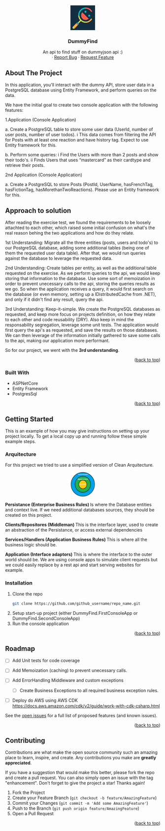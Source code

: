 <!-- PROJECT LOGO -->
<br />
<div align="center">
    <img src="./logo.png" width="80" height="80">
  </a>

<h3 align="center">DummyFind</h3>

  <p align="center">
    An api to find stuff on dummyjson api :)
    <br />
    ·
    <a href="https://github.com/mipescp/DummyFind/issues">Report Bug</a>
    ·
    <a href="https://github.com/github_username/repo_name/issues">Request Feature</a>
  </p>
</div>

<!-- ABOUT THE PROJECT -->
## About The Project

In this application, you'll interact with the dummy API, store user data in a PostgreSQL database using Entity Framework, and perform queries on the data.

We have the initial goal to create two console application with the following features:

1.Application (Console Application)

a. Create a PostgreSQL table to store some user data (UserId, number of user posts,
number of user todos).
	i This data comes from filtering the API for Posts with at least one reaction
	and have history tag.
	Expect to use Entity framework for this.

b. Perform some queries:
	i Find the Users with more than 2 posts and show their todo's.
	ii Finds Users that uses “mastercard” as their cardtype and retrieve their
	posts.
	


2nd Application (Console Application)

a. Create a PostgreSQL to store Posts (PostId, UserName, hasFrenchTag,
hasFictionTag, hasMorethanTwoReactions). Please use an Entity framework for
this.

## Approach to solution

After reading the exercise test, we found the requirements to be loosely attachted to each other, which raised some initial confusion on what's the real reason
behing the two applications and how do they relate.

1st Understanding:
Migrate all the three entities (posts, users and todo's) to our PostgreSQL database, adding some additional tables (being one of them the requested user data table).
After that, we would run queries against the database to leverage the requested data.

2nd Understanding:
Create tables per entity, as well as the additional table requested on the exercise. As we perform queries to the api, we would keep storing that information to the
database. Use some sort of memoization in order to prevent unecessary calls to the api, storing the queries results as we go. 
So when the application receives a query, it would first search on the database (or even memory, setting up a IDistributedCache from .NET), and only if it didn't find any result, query the api.

3rd Understanding:
Keep-it-simple. We create the PostgreSQL databases as requested, and keep more focus on projects definition, on how they relate to each other and code reusability (DRY).
Also keep in mind the responsability segregation, leverage some unit tests. The application would first query the api's as requested, and save the results on those databases.
We can then leverage of the information initially gathered to save some calls to the api, making our application more performant.

So for our project, we went with the <b>3rd understanding</b>.

<p align="right">(<a href="#readme-top">back to top</a>)</p>


### Built With

* ASPNetCore
* Entity Framework
* PostgresSql

<p align="right">(<a href="#readme-top">back to top</a>)</p>



<!-- GETTING STARTED -->
## Getting Started

This is an example of how you may give instructions on setting up your project locally.
To get a local copy up and running follow these simple example steps.

### Arquitecture

For this project we tried to use a simplified version of Clean Arquitecture.

<div align="center">
    <img src="./arquitecture.png" width="80" height="80">
</div>

<b> Persistance (Enterprise Business Rules) </b>
Is where the Database entities and context live. 
If we need additional databases sources, they should be created on this project.

<b>  Clients/Repositores (Middleman) </b>
This is the interface layer, used to create an abstraction of the Persistance, or access external dependencies

<b>  Services/Handlers (Application Business Rules) </b>
This is where all the business logic should be.

<b> Application (Interface adaptors) </b>
This is where the interface to the outer world should be. We are using console apps to simulate client requests but we could easily replace
by a rest api and start serving websites for example.

### Installation

1. Clone the repo
   ```sh
   git clone https://github.com/github_username/repo_name.git
   ```
2. Setup start-up project (either DummyFind.FirstConsoleApp or DummyFind.SecondConsoleApp)
3. Run the console application

<p align="right">(<a href="#readme-top">back to top</a>)</p>


<!-- ROADMAP -->
## Roadmap

- [ ] Add Unit tests for code coverage
- [ ] Add Memoization (caching) to prevent unecessary calls.
- [ ] Add ErrorHandling Middleware and custom exceptions
    - [ ] Create Business Exceptions to all required business exception rules.
- [ ] Deploy do AWS using AWS CDK https://docs.aws.amazon.com/cdk/v2/guide/work-with-cdk-csharp.html


See the [open issues](https://github.com/mipescp/DummyFind/issues) for a full list of proposed features (and known issues).

<p align="right">(<a href="#readme-top">back to top</a>)</p>



<!-- CONTRIBUTING -->
## Contributing

Contributions are what make the open source community such an amazing place to learn, inspire, and create. Any contributions you make are **greatly appreciated**.

If you have a suggestion that would make this better, please fork the repo and create a pull request. You can also simply open an issue with the tag "enhancement".
Don't forget to give the project a star! Thanks again!

1. Fork the Project
2. Create your Feature Branch (`git checkout -b feature/AmazingFeature`)
3. Commit your Changes (`git commit -m 'Add some AmazingFeature'`)
4. Push to the Branch (`git push origin feature/AmazingFeature`)
5. Open a Pull Request

<p align="right">(<a href="#readme-top">back to top</a>)</p>



<!-- MARKDOWN LINKS & IMAGES -->
<!-- https://www.markdownguide.org/basic-syntax/#reference-style-links -->
[ASPNetCore]: https://upload.wikimedia.org/wikipedia/commons/e/ee/.NET_Core_Logo.svg
[ASPNetCore-url]: https://learn.microsoft.com/en-us/aspnet/core/introduction-to-aspnet-core?view=aspnetcore-7.0
[PostgreSQL]: https://miro.medium.com/v2/resize:fit:828/0*epnKnkKuLx2RAajt
[PostgreSQL-url]: https://www.postgresql.org/
